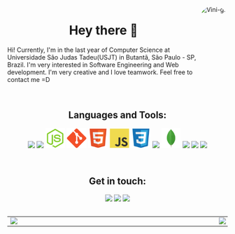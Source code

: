 <img align="right" alt="Vini-gif" height="200" style="border-radius:90px;" src="https://i.imgur.com/ehAkEMR.gif">
<h1 align="center"> Hey there 👋 </h1>

<p align="left">Hi! Currently, I'm in the last year of Computer Science at Universidade São Judas Tadeu(USJT) in Butantã, São Paulo - SP, Brazil. I'm very interested in        Software Engineering and Web development. I'm very creative and I love teamwork. Feel free to contact me =D </p>
</td>
<td>


  
<br>

<h2 align="center"> Languages and Tools: </h2>



<p align="center">
  
  <img width="45px" src="https://cdn.jsdelivr.net/gh/devicons/devicon/icons/java/java-original.svg">
  <img width="45px" src="https://cdn.jsdelivr.net/gh/devicons/devicon/icons/spring/spring-original.svg">
  <img width="45px" src="https://raw.githubusercontent.com/devicons/devicon/c5378d6c2510ffa0b3e4475af95618a8048d6cf1/icons/nodejs/nodejs-original.svg">
  <img width="45px" src="https://raw.githubusercontent.com/devicons/devicon/c5378d6c2510ffa0b3e4475af95618a8048d6cf1/icons/git/git-original.svg">
  <img width="45px" src="https://raw.githubusercontent.com/devicons/devicon/c5378d6c2510ffa0b3e4475af95618a8048d6cf1/icons/html5/html5-original.svg">
  <img width="45px" src="https://raw.githubusercontent.com/devicons/devicon/master/icons/javascript/javascript-original.svg">
  <img width="45px" src="https://raw.githubusercontent.com/devicons/devicon/master/icons/css3/css3-original.svg">
  <img width="45px" src="https://cdn.jsdelivr.net/gh/devicons/devicon/icons/mysql/mysql-original-wordmark.svg">
  <img width="45px" src="https://raw.githubusercontent.com/devicons/devicon/master/icons/mongodb/mongodb-original.svg">
  <img width="45px" src="https://cdn.jsdelivr.net/gh/devicons/devicon/icons/angularjs/angularjs-plain.svg"> 
  <img width="45px" src="https://cdn.jsdelivr.net/gh/devicons/devicon/icons/typescript/typescript-plain.svg"> 
  <img width="45px" src="https://cdn.jsdelivr.net/gh/devicons/devicon/icons/sass/sass-original.svg">
  
</p>

<br>

<h2 align="center">Get in touch:</h2>


<div align="center"> 
  <a href = "mailto:msvinicius27@gmail.com"><img src="https://img.shields.io/badge/-Gmail-%23333?style=for-the-badge&logo=gmail&logoColor=white" target="_blank"></a>
  <a href="https://www.linkedin.com/in/vinicius-marques-da-silva-11b6bb138/" target="_blank"><img src="https://img.shields.io/badge/-LinkedIn-%230077B5?style=for-the-badge&logo=linkedin&logoColor=white" target="_blank"></a>
  <a href="https://www.instagram.com/msvinicius058/" target="_blank"><img src="https://img.shields.io/badge/-Instagram-%23E4405F?style=for-the-badge&logo=instagram&logoColor=white" target="_blank"></a>
 
</div>

<br>

<table>
    <tr>
        <td><img width="463px" align="left" src="https://github-readme-stats.vercel.app/api/top-langs/?username=msvinicius8&hide=html&layout=compact&title_color=fff&icon_color=fff&text_color=9f9f9f&bg_color=151515" /></td>
        <td><img width="470px" align="left" src="https://github-readme-stats.vercel.app/api/?username=msvinicius8&show_icons=true&title_color=fff&icon_color=fff&text_color=9f9f9f&bg_color=151515"/></td>
    </tr>   
</table>
</center> 
